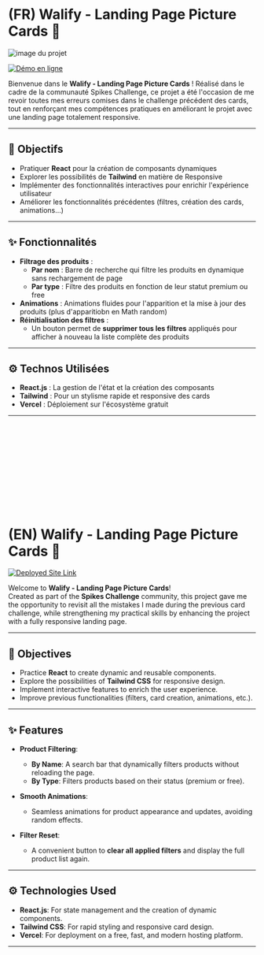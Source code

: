 # (FR) Walify - Landing Page Picture Cards 🚀

![image du projet](screen.png)


[![Démo en ligne](https://img.shields.io/badge/Démo%20en-ligne-blue)](https://landing-page-card-product.vercel.app/)

Bienvenue dans le **Walify - Landing Page Picture Cards** ! Réalisé dans le cadre de la communauté Spikes Challenge, ce projet a été l'occasion de me revoir toutes mes erreurs comises dans le challenge précédent des cards, tout en renforçant mes compétences pratiques en améliorant le projet avec une landing page totalement responsive.

---

## 🎯 **Objectifs**

- Pratiquer **React** pour la création de composants dynamiques
- Explorer les possibilités de **Tailwind** en matière de Responsive
- Implémenter des fonctionnalités interactives pour enrichir l'expérience utilisateur
- Améliorer les fonctionnalités précédentes (filtres, création des cards, animations...)

---

## ✨ **Fonctionnalités**

- **Filtrage des produits** : 
  - **Par nom** : Barre de recherche qui filtre les produits en dynamique sans rechargement de page
  - **Par type** : Filtre des produits en fonction de leur statut premium ou free
- **Animations** : Animations fluides pour l'apparition et la mise à jour des produits (plus d'apparitiobn en Math random)
- **Réinitialisation des filtres** :
  - Un bouton permet de **supprimer tous les filtres** appliqués pour afficher à nouveau la liste complète des produits

---

## ⚙️ **Technos Utilisées**

- **React.js** : La gestion de l'état et la création des composants
- **Tailwind** : Pour un stylisme rapide et responsive des cards
- **Vercel** : Déploiement sur l'écosystème gratuit

---
<br><br><br><br><br><br><br><br><br><br>
# (EN) Walify - Landing Page Picture Cards 🚀

[![Deployed Site Link](https://img.shields.io/badge/Visit-Deployed%20Site-blue)](https://landing-page-card-product.vercel.app/)

Welcome to **Walify - Landing Page Picture Cards**!  
Created as part of the **Spikes Challenge** community, this project gave me the opportunity to revisit all the mistakes I made during the previous card challenge, while strengthening my practical skills by enhancing the project with a fully responsive landing page.

---

## 🎯 **Objectives**

- Practice **React** to create dynamic and reusable components.  
- Explore the possibilities of **Tailwind CSS** for responsive design.  
- Implement interactive features to enrich the user experience.  
- Improve previous functionalities (filters, card creation, animations, etc.).

---

## ✨ **Features**

- **Product Filtering**:  
  - **By Name**: A search bar that dynamically filters products without reloading the page.  
  - **By Type**: Filters products based on their status (premium or free).  

- **Smooth Animations**:  
  - Seamless animations for product appearance and updates, avoiding random effects.  

- **Filter Reset**:  
  - A convenient button to **clear all applied filters** and display the full product list again.  

---

## ⚙️ **Technologies Used**

- **React.js**: For state management and the creation of dynamic components.  
- **Tailwind CSS**: For rapid styling and responsive card design.  
- **Vercel**: For deployment on a free, fast, and modern hosting platform.  

---
